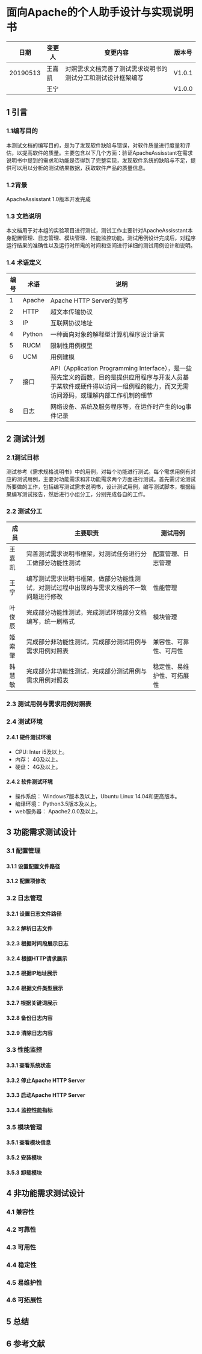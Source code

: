 # 面向Apache的个人助手设计与实现说明书


|日期|变更人|变更内容|版本号|
|---|---|---|---|
|20190513|王嘉凯|对照需求文档完善了测试需求说明书的测试分工和测试设计框架编写|V1.0.1|
||王宁||V1.0.0|

## 1 引言
### 1.1编写目的
本测试文档的编写目的，是为了发现软件缺陷与错误，对软件质量进行度量和评估，以提高软件的质量。主要包含以下几个方面：验证ApacheAssisstant在需求说明书中提到的需求和功能是否得到了完整实现，发现软件系统的缺陷与不足，提供可以用以分析的测试结果数据，获取软件产品的质量信息。
### 1.2背景
ApacheAssisstant 1.0版本开发完成

### 1.3 文档说明
本文档用于对本组的实验项目进行测试，测试工作主要针对ApacheAssisstant本身配置管理、日志管理、模块管理、性能监控功能。测试用例设计完成后，对程序运行结果的准确性以及运行时所需的时间和空间进行详细的测试用例设计和说明。

### 1.4 术语定义
|编号|术语|说明|
|------|------|-------|
|1|Apache|Apache HTTP Server的简写|
|2|HTTP|超文本传输协议|
|3|IP|互联网协议地址|
|4|Python|一种面向对象的解释型计算机程序设计语言|
|5|RUCM|限制性用例模型|
|6|UCM|用例建模|
|7|接口|API（Application Programming Interface），是一些预先定义的函数，目的是提供应用程序与开发人员基于某软件或硬件得以访问一组例程的能力，而又无需访问源码，或理解内部工作机制的细节|
|8|日志|网络设备、系统及服务程序等，在运作时产生的log事件记录|



## 2 测试计划
### 2.1测试目标
测试参考《需求规格说明书》中的用例，对每个功能进行测试。每个需求用例有对应的测试用例，主要对功能需求和非功能需求两个方面进行测试。首先需讨论测试所要做的工作，包括编写测试需求说明书，设计测试用例，编写测试脚本，根据结果编写测试报告，然后进行小组分工，分别完成各自的工作。
### 2.2 测试分工
|成员|主要职责|测试用例|
|------|------|-------|
|王嘉凯|完善测试需求说明书框架，对测试任务进行分工做部分功能性测试|配置管理、日志管理|
|王宁|编写测试需求说明书框架，做部分功能性测试，对测试过程中出现的与需求文档的不一致问题进行修改|性能管理|
|叶俊辰|完成部分功能性测试，完成测试环境部分文档编写，统一刷格式|模块管理|
|姬索肇|完成部分非功能性测试，完成部分测试用例与需求用例对照表|兼容性、可靠性、可用性|
|韩慧敏|完成部分非功能性测试，完成部分测试用例与需求用例对照表|稳定性、易维护性、可拓展性|
### 2.3 测试用例与需求用例对照表

### 2.4 测试环境
#### 2.4.1 硬件测试环境
* CPU: Inter i5及以上。
* 内存： 4G及以上。
* 硬盘： 4G及以上。

#### 2.4.2 软件测试环境
* 操作系统： Windows7版本及以上，Ubuntu Linux 14.04和更高版本。
* 编译环境： Python3.5版本及以上。
* web服务器： Apache2.0.0及以上。

## 3 功能需求测试设计
### 3.1 配置管理

#### 3.1.1 设置配置文件路径
#### 3.1.2 配置项修改
### 3.2 日志管理
#### 3.2.1 设置日志文件路径
#### 3.2.2 解析日志文件
#### 3.2.3 根据时间段展示日志
#### 3.2.4 根据HTTP请求展示
#### 3.2.5 根据IP地址展示
#### 3.2.6 根据文件类型展示
#### 3.2.7 根据关键词展示
#### 3.2.8 备份日志内容
#### 3.2.9 清除日志内容
### 3.3 性能监控
#### 3.3.1 查看系统状态
#### 3.3.2 停止Apache HTTP Server
#### 3.3.3 启动Apache HTTP Server
#### 3.3.4 监控性能指标
### 3.5 模块管理
#### 3.5.1 查看模块信息
#### 3.5.2 安装模块
#### 3.5.3 卸载模块

## 4 非功能需求测试设计
### 4.1 兼容性
### 4.2 可靠性
### 4.3 可用性
### 4.4 稳定性
### 4.5 易维护性
### 4.6 可拓展性

## 5 总结
## 6 参考文献
